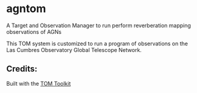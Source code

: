# agntom
A Target and Observation Manager to run perform reverberation mapping observations of AGNs

This TOM system is customized to run a program of observations on the Las Cumbres Observatory Global Telescope Network.

## Credits:
Built with the [TOM Toolkit](https://tom-toolkit.readthedocs.io/en/stable/index.html)
